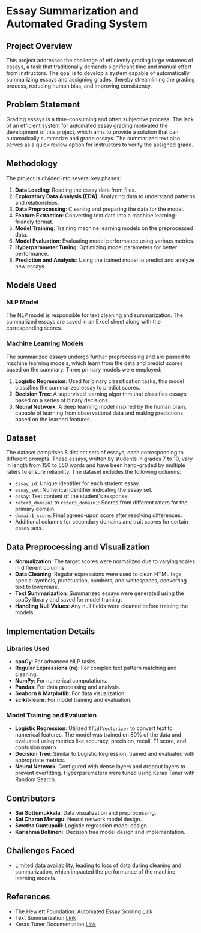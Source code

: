 # Essay Summarization and Automated Grading System

## Project Overview

This project addresses the challenge of efficiently grading large volumes of essays, a task that traditionally demands significant time and manual effort from instructors. The goal is to develop a system capable of automatically summarizing essays and assigning grades, thereby streamlining the grading process, reducing human bias, and improving consistency.

## Problem Statement

Grading essays is a time-consuming and often subjective process. The lack of an efficient system for automated essay grading motivated the development of this project, which aims to provide a solution that can automatically summarize and grade essays. The summarized text also serves as a quick review option for instructors to verify the assigned grade.

## Methodology

The project is divided into several key phases:

1. **Data Loading**: Reading the essay data from files.
2. **Exploratory Data Analysis (EDA)**: Analyzing data to understand patterns and relationships.
3. **Data Preprocessing**: Cleaning and preparing the data for the model.
4. **Feature Extraction**: Converting text data into a machine learning-friendly format.
5. **Model Training**: Training machine learning models on the preprocessed data.
6. **Model Evaluation**: Evaluating model performance using various metrics.
7. **Hyperparameter Tuning**: Optimizing model parameters for better performance.
8. **Prediction and Analysis**: Using the trained model to predict and analyze new essays.

## Models Used

### NLP Model
The NLP model is responsible for text cleaning and summarization. The summarized essays are saved in an Excel sheet along with the corresponding scores.

### Machine Learning Models
The summarized essays undergo further preprocessing and are passed to machine learning models, which learn from the data and predict scores based on the summary. Three primary models were employed:

1. **Logistic Regression**: Used for binary classification tasks, this model classifies the summarized essay to predict scores.
2. **Decision Tree**: A supervised learning algorithm that classifies essays based on a series of binary decisions.
3. **Neural Network**: A deep learning model inspired by the human brain, capable of learning from observational data and making predictions based on the learned features.

## Dataset

The dataset comprises 8 distinct sets of essays, each corresponding to different prompts. These essays, written by students in grades 7 to 10, vary in length from 150 to 550 words and have been hand-graded by multiple raters to ensure reliability. The dataset includes the following columns:

- `Essay_id`: Unique identifier for each student essay.
- `essay_set`: Numerical identifier indicating the essay set.
- `essay`: Text content of the student's response.
- `rater1_domain1` to `rater3_domain1`: Scores from different raters for the primary domain.
- `domain1_score`: Final agreed-upon score after resolving differences.
- Additional columns for secondary domains and trait scores for certain essay sets.

## Data Preprocessing and Visualization

- **Normalization**: The target scores were normalized due to varying scales in different columns.
- **Data Cleaning**: Regular expressions were used to clean HTML tags, special symbols, punctuation, numbers, and whitespaces, converting text to lowercase.
- **Text Summarization**: Summarized essays were generated using the spaCy library and saved for model training.
- **Handling Null Values**: Any null fields were cleaned before training the models.

## Implementation Details

### Libraries Used

- **spaCy**: For advanced NLP tasks.
- **Regular Expressions (re)**: For complex text pattern matching and cleaning.
- **NumPy**: For numerical computations.
- **Pandas**: For data processing and analysis.
- **Seaborn & Matplotlib**: For data visualization.
- **scikit-learn**: For model training and evaluation.

### Model Training and Evaluation

- **Logistic Regression**: Utilized `TfidfVectorizer` to convert text to numerical features. The model was trained on 80% of the data and evaluated using metrics like accuracy, precision, recall, F1 score, and confusion matrix.
- **Decision Tree**: Similar to Logistic Regression, trained and evaluated with appropriate metrics.
- **Neural Network**: Configured with dense layers and dropout layers to prevent overfitting. Hyperparameters were tuned using Keras Tuner with Random Search.

## Contributors

- **Sai Gottumukkala**: Data visualization and preprocessing.
- **Sai Charan Merugu**: Neural network model design.
- **Swetha Guntupalli**: Logistic regression model design.
- **Karishma Bollineni**: Decision tree model design and implementation.

## Challenges Faced

- Limited data availability, leading to loss of data during cleaning and summarization, which impacted the performance of the machine learning models.

## References

- The Hewlett Foundation: Automated Essay Scoring [Link](https://www.kaggle.com/c/asap-aes/data)
- Text Summarization [Link](https://cs.nyu.edu/~kcho/DMQA/)
- Keras Tuner Documentation [Link](https://keras.io/keras_tuner/)

